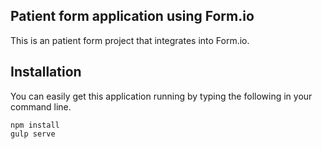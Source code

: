 Patient form application using Form.io
---------------------------------
This is an patient form project that integrates into Form.io.

Installation
--------------
You can easily get this application running by typing the following in your command line.

```
npm install
gulp serve
```
